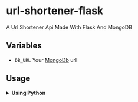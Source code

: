 # url-shortener-flask
A Url Shortener Api Made With Flask And MongoDB

## Variables

- `DB_URL` Your [MongoDb](https://www.mongodb.com/) url


## Usage

<details>
  <summary><b>Using Python</b></summary>
  <pre>
    <code class="language-python">
    import requests

base_url = 'https://url-shortener-flask-1-production.up.railway.app/'  # Update with your API base URL

# Create a shortened URL
long_url = 'https://www.twitter.com'
data = {'long_url': long_url}
response = requests.get(base_url + 'shorten', json=data)

if response.status_code == 201:
    shortened_url = response.json()['shortened_url']
    print('Shortened URL:', shortened_url)
else:
    print('Error creating shortened URL:', response.json())
    </code>
 </pre>
</details>

